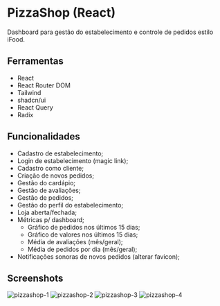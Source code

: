 # PizzaShop (React)

Dashboard para gestão do estabelecimento e controle de pedidos estilo iFood.

## Ferramentas

- React
- React Router DOM
- Tailwind
- shadcn/ui
- React Query
- Radix

## Funcionalidades

- Cadastro de estabelecimento;
- Login de estabelecimento (magic link);
- Cadastro como cliente;
- Criação de novos pedidos;
- Gestão do cardápio;
- Gestão de avaliações;
- Gestão de pedidos;
- Gestão do perfil do estabelecimento;
- Loja aberta/fechada;
- Métricas p/ dashboard;
  - Gráfico de pedidos nos últimos 15 dias;
  - Gráfico de valores nos últimos 15 dias;
  - Média de avaliações (mês/geral);
  - Média de pedidos por dia (mês/geral);
- Notificações sonoras de novos pedidos (alterar favicon);

## Screenshots

![pizzashop-1](https://github.com/user-attachments/assets/5ca0cc75-564b-4ae5-b9f8-2eb4f0127189)
![pizzashop-2](https://github.com/user-attachments/assets/129c4f0a-fef8-47fe-bbf3-82a844726068)
![pizzashop-3](https://github.com/user-attachments/assets/669efede-d9ce-476b-9e67-18b09c292942)
![pizzashop-4](https://github.com/user-attachments/assets/ba6f4b1a-25bd-4714-9709-410d688435b7)


